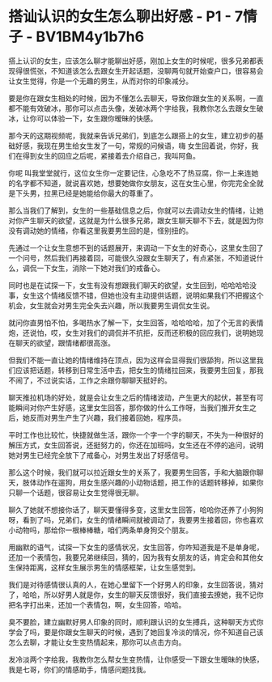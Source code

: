 # 搭讪认识的女生怎么聊出好感 - P1 - 7情子 - BV1BM4y1b7h6

搭上认识的女生，应该怎么聊才能聊出好感，刚加上女生的时候呢，很多兄弟都表现得很慌张，不知道该怎么去跟女生开起话题，没聊两句就开始查户口，很容易会让女生觉得，你是一个无趣的男生，从而对你的印象减分。

要是你在跟女生相处的时候，因为不懂怎么去聊天，导致你跟女生的关系啊，一直都不能有效破冰，那你可以点击头像，发破冰两个字给我，我教你怎么去跟女生破冰，让你可以体验一下，女生跟你暧昧的快感。

那今天的这期视频呢，我就来告诉兄弟们，到底怎么跟搭上的女生，建立初步的基础好感，我现在男生给女生发了一句，常规的问候语，嗨 女生回着说，你好，我们在得到女生的回应之后呢，紧接着去介绍自己，我叫阿鱼。

你呢 叫我堂堂就行，这位女生你一定要记住，心急吃不了热豆腐，你一上来连她的名字都不知道，就说喜欢她，想要她做你女朋友，这在女生心里，你完完全全就是下头男，拉黑已经是她能给你最大的尊重了。

那么当我们了解到，女生的一些基础信息之后，你就可以去调动女生的情绪，让她对你产生聊天的欲望，这就是为什么很多兄弟，跟女生聊天聊不下去，就是因为你没有调动她的情绪，你看这里我要男生回的是，怪别扭的。

先通过一个让女生意想不到的话题展开，来调动一下女生的好奇心，这里女生回了一个问号，然后我们再接着回，可能很久没跟女生聊天了，有点紧张，不知道说什么，调侃一下女生，消除一下她对我们的戒备心。

同时也是在试探一下，女生有没有想跟我们聊天的欲望，女生回到，哈哈哈哈没事，女生这个情绪反馈不错，但她也没有主动提供话题，说明如果我们不把握这个机会，女生就会对男生完全失去兴趣，所以我要男生调侃女生说。

就问你直男怕不怕，多喝热水了解一下，女生回答，哈哈哈哈，加了个无言的表情炮，还说怕，哎，女生对我们的调侃并不抗拒，反而还积极的回应我们，说明她现在聊天的欲望，跟情绪都很高涨。

但我们不能一直让她的情绪维持在顶点，因为这样会显得我们很舔狗，所以这里我们应该把话题，转移到日常生活中去，把女生的情绪拉回来，我要男生回复，那我不闹了，不过说实话，工作之余跟你聊聊天挺好的。

聊天推拉机场的好处，就是会让女生之后的情绪波动，产生更大的起伏，甚至有可能瞬间对你产生好感，这里女生回答，那你做的什么工作呀，当我们推开女生之后，她反而对男生产生了兴趣，我们接着回她，程序员。

平时工作也比较忙，快捷就做生活，跟你一个字一个字的聊天，不失为一种很好的解压方式，女生回答说，还挺努力的，你还在加班吗，女生还在不停的追问，说明她对男生已经完全放下了戒备心，对男生发出了好感信号。

那么这个时候，我们就可以拉近跟女生的关系了，我要男生回答，手和大脑跟你聊天，肢体动作在遛狗，用女生感兴趣的小动物话题，把工作的话题转移掉，如果你只聊一个话题，很容易让女生觉得很无聊。

聊久了她就不想接你话了，聊天要懂得多变，这里女生回答，哈哈你还养了小狗狗呀，看到了吗，兄弟们，女生的情绪瞬间就被调动了，我要男生接着回，你也喜欢小动物吗，那给你一根棒棒糖，咱们两条单身狗交个朋友。

用幽默的语气，试探一下女生的感情状况，女生回答，你咋知道我是不是单身呢，还加一个表情包，我要兄弟继续回，猜的，因为我有女朋友的话，肯定会和其他女生保持距离，这样女生展示男生的情感框架，让女生感觉到。

我们是对待感情很认真的人，在她心里留下一个好男人的印象，女生回答说，猜对了，哈哈，所以好男人就是你，女生的聊天反馈很好，我们直接去撩她，我不记你把名字打出来，还加一个表情包，啊，女生回答，哈哈。

臭不要脸，建立幽默好男人印象的同时，顺利跟认识的女生搏兵，这种聊天方式你学会了吗，要是你跟女生聊天的时候，遇到了她回复冷淡的情况，你不知道自己该怎么去聊，才能让女生变热情起来，那你可以点击方向。

发冷淡两个字给我，我教你怎么帮女生变热情，让你感受一下跟女生暧昧的快感，我是七哥，你们的情感助手，情感问题找我。